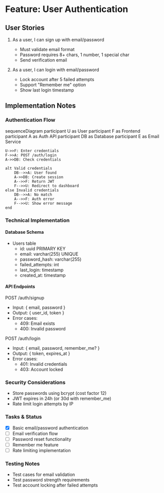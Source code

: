 # Feature: User Authentication

## User Stories
1. As a user, I can sign up with email/password
   - Must validate email format
   - Password requires 8+ chars, 1 number, 1 special char
   - Send verification email

2. As a user, I can login with email/password
   - Lock account after 5 failed attempts
   - Support "Remember me" option
   - Show last login timestamp

## Implementation Notes

### Authentication Flow
sequenceDiagram
    participant U as User
    participant F as Frontend
    participant A as Auth API
    participant DB as Database
    participant E as Email Service

    U->>F: Enter credentials
    F->>A: POST /auth/login
    A->>DB: Check credentials

    alt Valid credentials
        DB-->>A: User found
        A->>DB: Create session
        A-->>F: Return JWT
        F-->>U: Redirect to dashboard
    else Invalid credentials
        DB-->>A: No match
        A-->>F: Auth error
        F-->>U: Show error message
    end


### Technical Implementation

#### Database Schema
- Users table
  - id: uuid PRIMARY KEY
  - email: varchar(255) UNIQUE
  - password_hash: varchar(255)
  - failed_attempts: int
  - last_login: timestamp
  - created_at: timestamp

#### API Endpoints
POST /auth/signup
- Input: { email, password }
- Output: { user_id, token }
- Error cases:
  - 409: Email exists
  - 400: Invalid password

POST /auth/login
- Input: { email, password, remember_me? }
- Output: { token, expires_at }
- Error cases:
  - 401: Invalid credentials
  - 403: Account locked

### Security Considerations
- Store passwords using bcrypt (cost factor 12)
- JWT expires in 24h (or 30d with remember_me)
- Rate limit login attempts by IP

### Tasks & Status
- [x] Basic email/password authentication
- [ ] Email verification flow
- [ ] Password reset functionality
- [ ] Remember me feature
- [ ] Rate limiting implementation

### Testing Notes
- Test cases for email validation
- Test password strength requirements
- Test account locking after failed attempts
